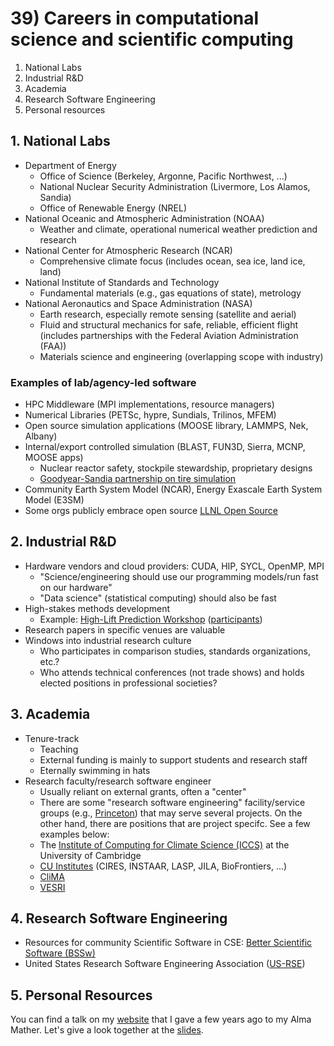 # 39) Careers in computational science and scientific computing

1. National Labs
2. Industrial R&D
3. Academia
4. Research Software Engineering
5. Personal resources


## 1. National Labs

* Department of Energy
  * Office of Science (Berkeley, Argonne, Pacific Northwest, ...)
  * National Nuclear Security Administration (Livermore, Los Alamos, Sandia)
  * Office of Renewable Energy (NREL)
* National Oceanic and Atmospheric Administration (NOAA)
  * Weather and climate, operational numerical weather prediction and research
* National Center for Atmospheric Research (NCAR)
  * Comprehensive climate focus (includes ocean, sea ice, land ice, land)
* National Institute of Standards and Technology
  * Fundamental materials (e.g., gas equations of state), metrology
* National Aeronautics and Space Administration (NASA)
  * Earth research, especially remote sensing (satellite and aerial)
  * Fluid and structural mechanics for safe, reliable, efficient flight (includes partnerships with the Federal Aviation Administration (FAA))
  * Materials science and engineering (overlapping scope with industry)

### Examples of lab/agency-led software

* HPC Middleware (MPI implementations, resource managers)
* Numerical Libraries (PETSc, hypre, Sundials, Trilinos, MFEM)
* Open source simulation applications (MOOSE library, LAMMPS, Nek, Albany)
* Internal/export controlled simulation (BLAST, FUN3D, Sierra, MCNP, MOOSE apps)
  * Nuclear reactor safety, stockpile stewardship, proprietary designs
  * [Goodyear-Sandia partnership on tire simulation](https://newsreleases.sandia.gov/goodyear-sandia/)
* Community Earth System Model (NCAR), Energy Exascale Earth System Model (E3SM)
* Some orgs publicly embrace open source [LLNL Open Source](https://software.llnl.gov/)

## 2. Industrial R&D

* Hardware vendors and cloud providers: CUDA, HIP, SYCL, OpenMP, MPI
  * "Science/engineering should use our programming models/run fast on our hardware"
  * "Data science" (statistical computing) should also be fast
* High-stakes methods development
  * Example: [High-Lift Prediction Workshop](https://hiliftpw.larc.nasa.gov/) ([participants](https://hiliftpw.larc.nasa.gov/Workshop3/participantlist.html))
* Research papers in specific venues are valuable
* Windows into industrial research culture
  * Who participates in comparison studies, standards organizations, etc.?
  * Who attends technical conferences (not trade shows) and holds elected positions in professional societies?

## 3. Academia

* Tenure-track
  * Teaching
  * External funding is mainly to support students and research staff
  * Eternally swimming in hats
* Research faculty/research software engineer
  * Usually reliant on external grants, often a "center"
  * There are some "research software engineering" facility/service groups (e.g., [Princeton](https://researchcomputing.princeton.edu/news/2022/princeton-bets-big-research-software-engineering)) that may serve several projects. On the other hand, there are positions that are project specifc. See a few examples below:
  * The [Institute of Computing for Climate Science (ICCS)](https://iccs.cam.ac.uk/) at the University of Cambridge
  * [CU Institutes](https://www.colorado.edu/research/research-institutes) (CIRES, INSTAAR, LASP, JILA, BioFrontiers, ...)
  * [CliMA](https://clima.caltech.edu/)
  * [VESRI](https://www.schmidtsciences.org/virtual-earth-system-research-institute-vesri/)

## 4. Research Software Engineering

- Resources for community Scientific Software in CSE: [Better Scientific Software (BSSw)](https://bssw.io/)
- United States Research Software Engineering Association ([US-RSE](https://us-rse.org/))

## 5. Personal Resources
You can find a talk on my [website](https://valeriabarra.org/talks/) that I gave a few years ago to my Alma Mather. Let's give a look together at the [slides](https://valeriabarra.org/talks/NJITAlumnaTalk22.pdf).
